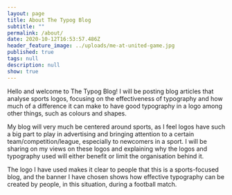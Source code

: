 ```yaml
---
layout: page
title: About The Typog Blog
subtitle: ""
permalink: /about/
date: 2020-10-12T16:53:57.486Z
header_feature_image: ../uploads/me-at-united-game.jpg
published: true
tags: null
description: null
show: true
---
```

Hello and welcome to The Typog Blog! I will be posting blog articles that analyse sports logos, focusing on the effectiveness of typography and how much of a difference it can make to have good typography in a logo among other things, such as colours and shapes. 

My blog will very much be centered around sports, as I feel logos have such a big part to play in advertising and bringing attention to a certain team/competition/league, especially to newcomers in a sport. I will be sharing on my views on these logos and explaining why the logos and typography used will either benefit or limit the organisation behind it.

The logo I have used makes it clear to people that this is a sports-focused blog, and the banner I have chosen shows how effective typography can be created by people, in this situation, during a football match.